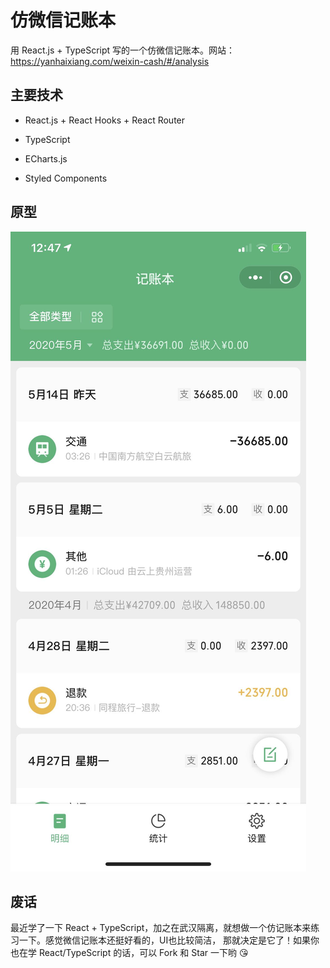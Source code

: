# 仿微信记账本

用 React.js + TypeScript 写的一个仿微信记账本。网站：https://yanhaixiang.com/weixin-cash/#/analysis

## 主要技术

* React.js + React Hooks + React Router

* TypeScript

* ECharts.js

* Styled Components

## 原型

![](./prototype/主页.jpeg)

## 废话

最近学了一下 React + TypeScript，加之在武汉隔离，就想做一个仿记账本来练习一下。感觉微信记账本还挺好看的，UI也比较简洁，
那就决定是它了！如果你也在学 React/TypeScript 的话，可以 Fork 和 Star 一下哟 😘
